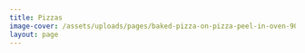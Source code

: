 ```yaml
---
title: Pizzas
image-cover: /assets/uploads/pages/baked-pizza-on-pizza-peel-in-oven-905847.jpg
layout: page
---
```


